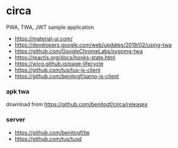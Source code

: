 # circa

PWA, TWA, JWT sample application

- https://material-ui.com/
- https://developers.google.com/web/updates/2019/02/using-twa
- https://github.com/GoogleChromeLabs/svgomg-twa
- https://reactjs.org/docs/hooks-state.html
- https://wicg.github.io/page-lifecycle
- https://github.com/tus/tus-js-client
- https://github.com/benitogf/samo-js-client

### apk twa

download from https://github.com/benitogf/circa/releases

### server

- https://github.com/benitogf/tie
- https://github.com/tus/tusd
